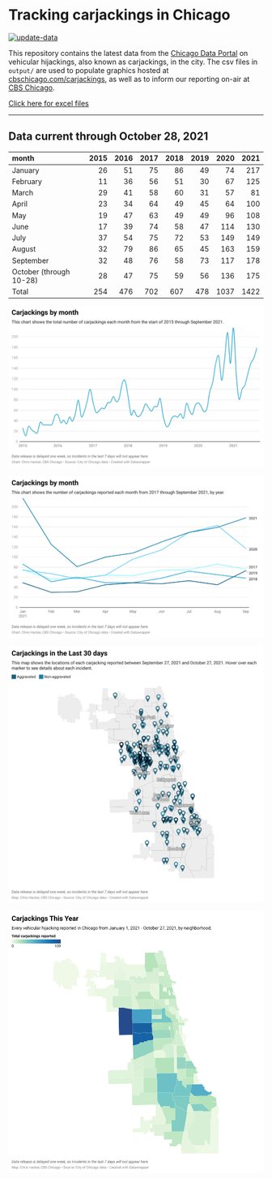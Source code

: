 # Tracking carjackings in Chicago

[![update-data](https://github.com/hackerlikecomputer/chicago-carjacking-tracker/actions/workflows/update-data.yml/badge.svg)](https://github.com/hackerlikecomputer/chicago-carjacking-tracker/actions/workflows/update-data.yml)

This repository contains the latest data from the [Chicago Data Portal](https://data.cityofchicago.org) on vehicular hijackings, also known as carjackings, in the city. 
The csv files in `output/` are used to populate graphics hosted at [cbschicago.com/carjackings](https://cbschicago.com/carjackings), as well as to inform our reporting on-air at [CBS Chicago](https://cbschicago.com).

[Click here for excel files](output/excel/)

---

## Data current through October 28, 2021

| month                   |   2015 |   2016 |   2017 |   2018 |   2019 |   2020 |   2021 |
|:------------------------|-------:|-------:|-------:|-------:|-------:|-------:|-------:|
| January                 |     26 |     51 |     75 |     86 |     49 |     74 |    217 |
| February                |     11 |     36 |     56 |     51 |     30 |     67 |    125 |
| March                   |     29 |     41 |     58 |     60 |     31 |     57 |     81 |
| April                   |     23 |     34 |     64 |     49 |     45 |     64 |    100 |
| May                     |     19 |     47 |     63 |     49 |     49 |     96 |    108 |
| June                    |     17 |     39 |     74 |     58 |     47 |    114 |    130 |
| July                    |     37 |     54 |     75 |     72 |     53 |    149 |    149 |
| August                  |     32 |     79 |     86 |     65 |     45 |    163 |    159 |
| September               |     32 |     48 |     76 |     58 |     73 |    117 |    178 |
| October (through 10-28) |     28 |     47 |     75 |     59 |     56 |    136 |    175 |
| Total                   |    254 |    476 |    702 |    607 |    478 |   1037 |   1422 |

[![output/img/dw/carjacking-by-month-historical.png](output/img/dw/carjacking-by-month-historical.png)](https://datawrapper.dwcdn.net/Y7rwP/)

[![output/img/dw/carjacking-by-month-yoy.png](output/img/dw/carjacking-by-month-yoy.png)](https://datawrapper.dwcdn.net/8Ljaw/)

[![output/img/dw/carjacking-last-30-days.png](output/img/dw/carjacking-last-30-days.png)](https://datawrapper.dwcdn.net/EK2p4/)

[![output/img/dw/carjacking-by-neighborhood.png](output/img/dw/carjacking-by-neighborhood.png)](https://datawrapper.dwcdn.net/EurKU/)

